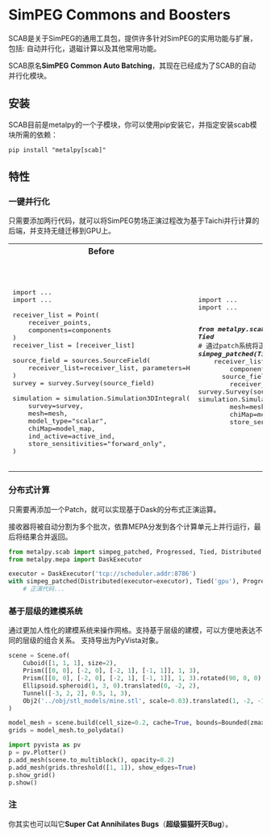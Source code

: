 SimPEG Commons and Boosters
===========================

SCAB是关于SimPEG的通用工具包，提供许多针对SimPEG的实用功能与扩展，包括: 自动并行化，退磁计算以及其他常用功能。 

SCAB原名**SimPEG Common Auto Batching**，其现在已经成为了SCAB的自动并行化模块。

安装
------------
SCAB目前是metalpy的一个子模块，你可以使用pip安装它，并指定安装scab模块所需的依赖：

```console
pip install "metalpy[scab]"
```

特性
-----
### 一键并行化

只需要添加两行代码，就可以将SimPEG势场正演过程改为基于Taichi并行计算的后端，并支持无缝迁移到GPU上。

<table>
  <tr>
    <th>Before</th>
    <th>After</th>
  </tr>
  <tr>
    <td><pre lang="python">
&nbsp;
&nbsp;
&nbsp;
import ...
import ...
&nbsp;
receiver_list = Point(
&nbsp;&nbsp;&nbsp;&nbsp;receiver_points, 
&nbsp;&nbsp;&nbsp;&nbsp;components=components
)
receiver_list = [receiver_list]
&nbsp;
source_field = sources.SourceField(
&nbsp;&nbsp;&nbsp;&nbsp;receiver_list=receiver_list, parameters=H
)
survey = survey.Survey(source_field)
&nbsp;
simulation = simulation.Simulation3DIntegral(
&nbsp;&nbsp;&nbsp;&nbsp;survey=survey,
&nbsp;&nbsp;&nbsp;&nbsp;mesh=mesh,
&nbsp;&nbsp;&nbsp;&nbsp;model_type="scalar",
&nbsp;&nbsp;&nbsp;&nbsp;chiMap=model_map,
&nbsp;&nbsp;&nbsp;&nbsp;ind_active=active_ind,
&nbsp;&nbsp;&nbsp;&nbsp;store_sensitivities="forward_only",
)
    </pre></td>
    <td><pre lang="python">
import ...
import ...

**_from metalpy.scab import simpeg_patched, Progressed, Tied_**
&nbsp;
#&nbsp;通过patch系统将正演计算后端替换为Taichi，并添加进度条
**_with simpeg_patched(Tied('gpu'), Progressed()):_**
&nbsp;&nbsp;&nbsp;&nbsp;receiver_list = Point(
&nbsp;&nbsp;&nbsp;&nbsp;&nbsp;&nbsp;&nbsp;&nbsp;receiver_points, 
&nbsp;&nbsp;&nbsp;&nbsp;&nbsp;&nbsp;&nbsp;&nbsp;components=components
&nbsp;&nbsp;&nbsp;&nbsp;)
&nbsp;&nbsp;&nbsp;&nbsp;receiver_list = [receiver_list]
&nbsp;
&nbsp;&nbsp;&nbsp;&nbsp;source_field = sources.SourceField(
&nbsp;&nbsp;&nbsp;&nbsp;&nbsp;&nbsp;&nbsp;&nbsp;receiver_list=receiver_list, parameters=H
&nbsp;&nbsp;&nbsp;&nbsp;)
&nbsp;&nbsp;&nbsp;&nbsp;survey = survey.Survey(source_field)
&nbsp;
&nbsp;&nbsp;&nbsp;&nbsp;simulation = simulation.Simulation3DIntegral(
&nbsp;&nbsp;&nbsp;&nbsp;&nbsp;&nbsp;&nbsp;&nbsp;survey=survey,
&nbsp;&nbsp;&nbsp;&nbsp;&nbsp;&nbsp;&nbsp;&nbsp;mesh=mesh,
&nbsp;&nbsp;&nbsp;&nbsp;&nbsp;&nbsp;&nbsp;&nbsp;model_type="scalar",
&nbsp;&nbsp;&nbsp;&nbsp;&nbsp;&nbsp;&nbsp;&nbsp;chiMap=model_map,
&nbsp;&nbsp;&nbsp;&nbsp;&nbsp;&nbsp;&nbsp;&nbsp;ind_active=active_ind,
&nbsp;&nbsp;&nbsp;&nbsp;&nbsp;&nbsp;&nbsp;&nbsp;store_sensitivities="forward_only",
&nbsp;&nbsp;&nbsp;&nbsp;)
    </pre></td>
  </tr>
</table>

### 分布式计算

只需要再添加一个Patch，就可以实现基于Dask的分布式正演运算。

接收器将被自动分割为多个批次，依靠MEPA分发到各个计算单元上并行运行，最后将结果合并返回。

```python
from metalpy.scab import simpeg_patched, Progressed, Tied, Distributed
from metalpy.mepa import DaskExecutor

executor = DaskExecutor('tcp://scheduler.addr:8786')
with simpeg_patched(Distributed(executor=executor), Tied('gpu'), Progressed()):
    # 正演代码...
```

### 基于层级的建模系统

通过更加人性化的建模系统来操作网格。支持基于层级的建模，可以方便地表达不同的层级的组合关系。 支持导出为PyVista对象。

```python
scene = Scene.of(
    Cuboid([1, 1, 1], size=2),
    Prism([[0, 0], [-2, 0], [-2, 1], [-1, 1]], 1, 3),
    Prism([[0, 0], [-2, 0], [-2, 1], [-1, 1]], 1, 3).rotated(90, 0, 0),
    Ellipsoid.spheroid(1, 3, 0).translated(0, -2, 2),
    Tunnel([-3, 2, 2], 0.5, 1, 3),
    Obj2('../obj/stl_models/mine.stl', scale=0.03).translated(1, -2, -1),
)

model_mesh = scene.build(cell_size=0.2, cache=True, bounds=Bounded(zmax=2))
grids = model_mesh.to_polydata()

import pyvista as pv
p = pv.Plotter()
p.add_mesh(scene.to_multiblock(), opacity=0.2)
p.add_mesh(grids.threshold([1, 1]), show_edges=True)
p.show_grid()
p.show()
```

### 注
你其实也可以叫它**Super Cat Annihilates Bugs**（**超级猫猫歼灭Bug**）。
